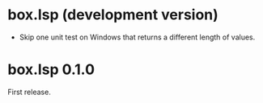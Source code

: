 # box.lsp (development version)

* Skip one unit test on Windows that returns a different length of values.

# box.lsp 0.1.0

First release.
